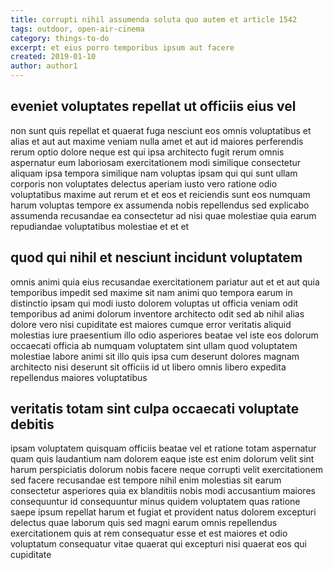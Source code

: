 ```yaml
---
title: corrupti nihil assumenda soluta quo autem et article 1542
tags: outdoor, open-air-cinema
category: things-to-do
excerpt: et eius porro temporibus ipsum aut facere
created: 2019-01-10
author: author1
---
```


## eveniet voluptates repellat ut officiis eius vel

non sunt quis repellat et quaerat fuga nesciunt eos omnis voluptatibus et alias et aut aut maxime veniam nulla amet et aut id maiores perferendis rerum optio dolore neque est qui ipsa architecto fugit rerum omnis aspernatur eum laboriosam exercitationem modi similique consectetur aliquam ipsa tempora similique nam voluptas ipsam qui qui sunt ullam corporis non voluptates delectus aperiam iusto vero ratione odio voluptatibus maxime aut rerum et et eos et reiciendis sunt eos numquam harum voluptas tempore ex assumenda nobis repellendus sed explicabo assumenda recusandae ea consectetur ad nisi quae molestiae quia earum repudiandae voluptatibus molestiae et et et

## quod qui nihil et nesciunt incidunt voluptatem

omnis animi quia eius recusandae exercitationem pariatur aut et et aut quia temporibus impedit sed maxime sit nam animi quo tempora earum in distinctio ipsam qui modi iusto dolorem voluptas ut officia veniam odit temporibus ad animi dolorum inventore architecto odit sed ab nihil alias dolore vero nisi cupiditate est maiores cumque error veritatis aliquid molestias iure praesentium illo odio asperiores beatae vel iste eos dolorum occaecati officia ab numquam voluptatem sint ullam quod voluptatem molestiae labore animi sit illo quis ipsa cum deserunt dolores magnam architecto nisi deserunt sit officiis id ut libero omnis libero expedita repellendus maiores voluptatibus

## veritatis totam sint culpa occaecati voluptate debitis

ipsam voluptatem quisquam officiis beatae vel et ratione totam aspernatur quam quis laudantium nam dolorem eaque iste est enim dolorum velit sint harum perspiciatis dolorum nobis facere neque corrupti velit exercitationem sed facere recusandae est tempore nihil enim molestias sit earum consectetur asperiores quia ex blanditiis nobis modi accusantium maiores consequuntur id consequuntur minus quidem voluptatem quas ratione saepe ipsum repellat harum et fugiat et provident natus dolorem excepturi delectus quae laborum quis sed magni earum omnis repellendus exercitationem quis at rem consequatur esse et est maiores et odio voluptatum consequatur vitae quaerat qui excepturi nisi quaerat eos qui cupiditate
